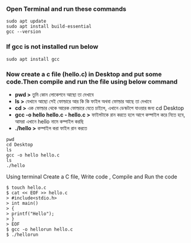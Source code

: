 
### Open Terminal and run these commands
```
sudo apt update
sudo apt install build-essential
gcc --version
```
### If gcc is not installed run below
```
sudo apt install gcc
```

### Now create a c file (hello.c) in Desktop and put some code.Then compile and run the file using below command <br>

- **pwd >** তুমি কোন লোকেশনে আছো তা দেখাবে <br>
- **ls  >**  যেখানে আছো সেই ফোল্ডারে আর কি কি ফাইল অথবা ফোল্ডার আছে তা দেখাবে <br>
- **cd  >** এক ফোল্ডার থেকে আরেক ফোল্ডারে যেতে চাইলে, এখানে ডেস্কটপে যাওয়ার জন্য cd Desktop <br>
- **gcc -o hello hello.c - hello.c >** ফাইলটাকে রান করতে হলে আগে কম্পাইল করে নিতে হবে, আমরা এখানে hello নামে কম্পাইল করছি <br>
- **./hello >** কম্পাইল করা ফাইল রান করতে <br>
```
pwd
cd Desktop
ls
gcc -o hello hello.c
ls
./hello
```

Using terminal Create a C file, Write code , Compile and Run the code
```
$ touch hello.c
$ cat << EOF >> hello.c
> #include<stdio.h>
> int main()
> { 
> printf("Hello");
> }
> EOF
$ gcc -o hellorun hello.c
$ ./hellorun
```

